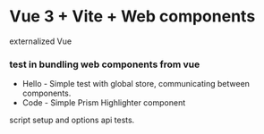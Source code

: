 # Vue 3 + Vite + Web components

externalized Vue

### test in bundling web components from vue

* Hello - Simple test with global store, communicating between components.
* Code - Simple Prism Highlighter component


script setup and options api tests.
